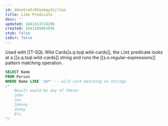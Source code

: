 ```yaml
---
id: d4oe5rw5r85eobqy2xjltoo
title: Like Predicate
desc: ''
updated: 1641413724286
created: 1641105063936
stub: false
isDir: false
---
```



Used with [[T-SQL Wild Cards|s.q.tsql.wild-cards]], the `LIKE` predicate looks at a [[s.q.tsql.wild-cards]] string and runs the [[s.o.regular-expressions]] pattern matching operation.

```sql
SELECT Name
FROM Person
WHERE Name LIKE 'Jo*' -- wild card matching on strings
/*
	Result would be any of these:
	John
	Jon
	Johnny
	Jonny
	Etc.
*/

```
